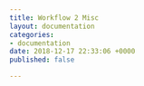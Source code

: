 ```yaml
---
title: Workflow 2 Misc
layout: documentation
categories:
- documentation
date: 2018-12-17 22:33:06 +0000
published: false

---
```

